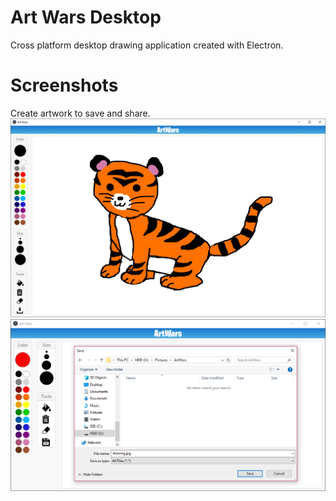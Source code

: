 # Art Wars Desktop
Cross platform desktop drawing application created with Electron.

# Screenshots
Create artwork to save and share.
![alt text](https://raw.githubusercontent.com/palu3492/Drawing-App-Electron/master/assets/screenshots/screenshot1.png)
![alt text](https://raw.githubusercontent.com/palu3492/Drawing-App-Electron/master/assets/screenshots/screenshot2.png)

